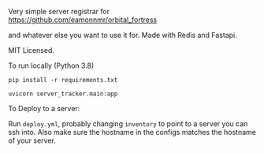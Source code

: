 Very simple server registrar for https://github.com/eamonnmr/orbital_fortress

and whatever else you want to use it for. Made with Redis and Fastapi.

MIT Licensed.

To run locally (Python 3.8)

`pip install -r requirements.txt`

`uvicorn server_tracker.main:app`

To Deploy to a server:

Run `deploy.yml`, probably changing `inventory` to point to a server you can ssh into. Also make sure the hostname in the configs matches the hostname of your server.


